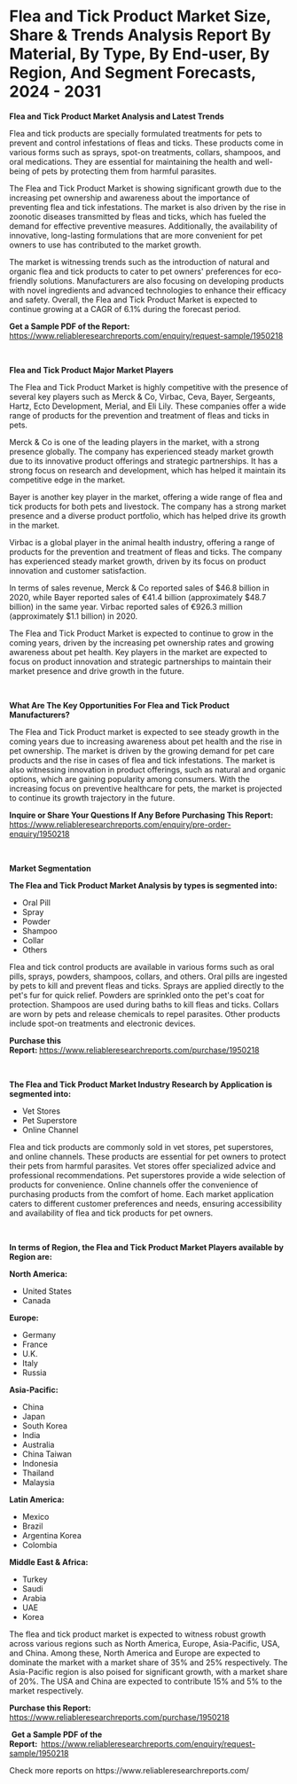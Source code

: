<p><h1>Flea and Tick Product Market Size, Share & Trends Analysis Report By Material, By Type, By End-user, By Region, And Segment Forecasts, 2024 - 2031</h1></p><p><strong>Flea and Tick Product Market Analysis and Latest Trends</strong></p>
<p><p>Flea and tick products are specially formulated treatments for pets to prevent and control infestations of fleas and ticks. These products come in various forms such as sprays, spot-on treatments, collars, shampoos, and oral medications. They are essential for maintaining the health and well-being of pets by protecting them from harmful parasites.</p><p>The Flea and Tick Product Market is showing significant growth due to the increasing pet ownership and awareness about the importance of preventing flea and tick infestations. The market is also driven by the rise in zoonotic diseases transmitted by fleas and ticks, which has fueled the demand for effective preventive measures. Additionally, the availability of innovative, long-lasting formulations that are more convenient for pet owners to use has contributed to the market growth.</p><p>The market is witnessing trends such as the introduction of natural and organic flea and tick products to cater to pet owners' preferences for eco-friendly solutions. Manufacturers are also focusing on developing products with novel ingredients and advanced technologies to enhance their efficacy and safety. Overall, the Flea and Tick Product Market is expected to continue growing at a CAGR of 6.1% during the forecast period.</p></p>
<p><strong>Get a Sample PDF of the Report:&nbsp;</strong> <a href="https://www.reliableresearchreports.com/enquiry/request-sample/1950218">https://www.reliableresearchreports.com/enquiry/request-sample/1950218</a></p>
<p>&nbsp;</p>
<p><strong>Flea and Tick Product Major Market Players</strong></p>
<p><p>The Flea and Tick Product Market is highly competitive with the presence of several key players such as Merck & Co, Virbac, Ceva, Bayer, Sergeants, Hartz, Ecto Development, Merial, and Eli Lily. These companies offer a wide range of products for the prevention and treatment of fleas and ticks in pets.</p><p>Merck & Co is one of the leading players in the market, with a strong presence globally. The company has experienced steady market growth due to its innovative product offerings and strategic partnerships. It has a strong focus on research and development, which has helped it maintain its competitive edge in the market.</p><p>Bayer is another key player in the market, offering a wide range of flea and tick products for both pets and livestock. The company has a strong market presence and a diverse product portfolio, which has helped drive its growth in the market.</p><p>Virbac is a global player in the animal health industry, offering a range of products for the prevention and treatment of fleas and ticks. The company has experienced steady market growth, driven by its focus on product innovation and customer satisfaction.</p><p>In terms of sales revenue, Merck & Co reported sales of $46.8 billion in 2020, while Bayer reported sales of €41.4 billion (approximately $48.7 billion) in the same year. Virbac reported sales of €926.3 million (approximately $1.1 billion) in 2020.</p><p>The Flea and Tick Product Market is expected to continue to grow in the coming years, driven by the increasing pet ownership rates and growing awareness about pet health. Key players in the market are expected to focus on product innovation and strategic partnerships to maintain their market presence and drive growth in the future.</p></p>
<p>&nbsp;</p>
<p><strong>What Are The Key Opportunities For Flea and Tick Product Manufacturers?</strong></p>
<p><p>The Flea and Tick Product market is expected to see steady growth in the coming years due to increasing awareness about pet health and the rise in pet ownership. The market is driven by the growing demand for pet care products and the rise in cases of flea and tick infestations. The market is also witnessing innovation in product offerings, such as natural and organic options, which are gaining popularity among consumers. With the increasing focus on preventive healthcare for pets, the market is projected to continue its growth trajectory in the future.</p></p>
<p><strong>Inquire or Share Your Questions If Any Before Purchasing This Report:</strong> <a href="https://www.reliableresearchreports.com/enquiry/pre-order-enquiry/1950218">https://www.reliableresearchreports.com/enquiry/pre-order-enquiry/1950218</a></p>
<p>&nbsp;</p>
<p><strong>Market Segmentation</strong></p>
<p><strong>The Flea and Tick Product Market Analysis by types is segmented into:</strong></p>
<p><ul><li>Oral Pill</li><li>Spray</li><li>Powder</li><li>Shampoo</li><li>Collar</li><li>Others</li></ul></p>
<p><p>Flea and tick control products are available in various forms such as oral pills, sprays, powders, shampoos, collars, and others. Oral pills are ingested by pets to kill and prevent fleas and ticks. Sprays are applied directly to the pet's fur for quick relief. Powders are sprinkled onto the pet's coat for protection. Shampoos are used during baths to kill fleas and ticks. Collars are worn by pets and release chemicals to repel parasites. Other products include spot-on treatments and electronic devices.</p></p>
<p><strong>Purchase this Report:&nbsp;</strong><a href="https://www.reliableresearchreports.com/purchase/1950218">https://www.reliableresearchreports.com/purchase/1950218</a></p>
<p>&nbsp;</p>
<p><strong>The Flea and Tick Product Market Industry Research by Application is segmented into:</strong></p>
<p><ul><li>Vet Stores</li><li>Pet Superstore</li><li>Online Channel</li></ul></p>
<p><p>Flea and tick products are commonly sold in vet stores, pet superstores, and online channels. These products are essential for pet owners to protect their pets from harmful parasites. Vet stores offer specialized advice and professional recommendations. Pet superstores provide a wide selection of products for convenience. Online channels offer the convenience of purchasing products from the comfort of home. Each market application caters to different customer preferences and needs, ensuring accessibility and availability of flea and tick products for pet owners.</p></p>
<p>&nbsp;</p>
<p><strong>In terms of Region, the Flea and Tick Product Market Players available by Region are:</strong></p>
<p>
    <p> <strong> North America: </strong>
        <ul>
            <li>United States</li>
            <li>Canada</li>
        </ul>
        </p> 
    <p> <strong> Europe: </strong>
        <ul>
            <li>Germany</li>
            <li>France</li>
            <li>U.K.</li>
            <li>Italy</li>
            <li>Russia</li>
        </ul>
        </p> 
    <p> <strong> Asia-Pacific: </strong>
        <ul>
            <li>China</li>
            <li>Japan</li>
            <li>South Korea</li>
            <li>India</li>
            <li>Australia</li>
            <li>China Taiwan</li>
            <li>Indonesia</li>
            <li>Thailand</li>
            <li>Malaysia</li>
        </ul>
        </p> 
    <p> <strong> Latin America: </strong>
        <ul>
            <li>Mexico</li>
            <li>Brazil</li>
            <li>Argentina Korea</li>
            <li>Colombia</li>
        </ul>
        </p> 
    <p> <strong> Middle East & Africa: </strong>
        <ul>
            <li>Turkey</li>
            <li>Saudi</li>
            <li>Arabia</li>
            <li>UAE</li>
            <li>Korea</li>
        </ul>
    </p>
    </p>
<p><p>The flea and tick product market is expected to witness robust growth across various regions such as North America, Europe, Asia-Pacific, USA, and China. Among these, North America and Europe are expected to dominate the market with a market share of 35% and 25% respectively. The Asia-Pacific region is also poised for significant growth, with a market share of 20%. The USA and China are expected to contribute 15% and 5% to the market respectively.</p></p>
<p><strong>Purchase this Report: </strong><a href="https://www.reliableresearchreports.com/purchase/1950218">https://www.reliableresearchreports.com/purchase/1950218</a></p>
<p>&nbsp;<strong>Get a Sample PDF of the Report:&nbsp;&nbsp;</strong><a href="https://www.reliableresearchreports.com/enquiry/request-sample/1950218">https://www.reliableresearchreports.com/enquiry/request-sample/1950218</a></p>
<p><strong></strong></p>
<p>Check more reports on https://www.reliableresearchreports.com/</p>
